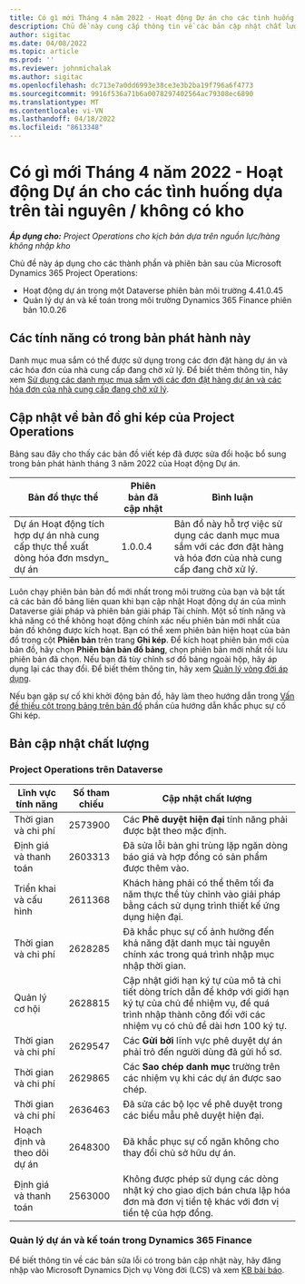 ```yaml
---
title: Có gì mới Tháng 4 năm 2022 - Hoạt động Dự án cho các tình huống dựa trên tài nguyên / không có kho
description: Chủ đề này cung cấp thông tin về các bản cập nhật chất lượng có sẵn trong bản phát hành tháng 4 năm 2022 của Microsoft Dynamics 365 Project Operations cho các kịch bản dựa trên tài nguyên / không có hàng.
author: sigitac
ms.date: 04/08/2022
ms.topic: article
ms.prod: ''
ms.reviewer: johnmichalak
ms.author: sigitac
ms.openlocfilehash: dc713e7a0dd6993e38ce3e3b2ba19f796a6f4773
ms.sourcegitcommit: 9916f536a71b6a0078297402564ac79308ec6890
ms.translationtype: MT
ms.contentlocale: vi-VN
ms.lasthandoff: 04/18/2022
ms.locfileid: "8613348"
---
```

# <a name="whats-new-april-2022---project-operations-for-resourcenon-stocked-based-scenarios"></a>Có gì mới Tháng 4 năm 2022 - Hoạt động Dự án cho các tình huống dựa trên tài nguyên / không có kho

_**Áp dụng cho:** Project Operations cho kịch bản dựa trên nguồn lực/hàng không nhập kho_

Chủ đề này áp dụng cho các thành phần và phiên bản sau của Microsoft Dynamics 365 Project Operations:

- Hoạt động dự án trong một Dataverse phiên bản môi trường 4.41.0.45
- Quản lý dự án và kế toán trong môi trường Dynamics 365 Finance phiên bản 10.0.26

## <a name="features-included-in-this-release"></a>Các tính năng có trong bản phát hành này

Danh mục mua sắm có thể được sử dụng trong các đơn đặt hàng dự án và các hóa đơn của nhà cung cấp đang chờ xử lý. Để biết thêm thông tin, hãy xem [Sử dụng các danh mục mua sắm với các đơn đặt hàng dự án và các hóa đơn của nhà cung cấp đang chờ xử lý](configure-procurement-categories.md).

## <a name="project-operations-dual-write-maps-updates"></a>Cập nhật về bản đồ ghi kép của Project Operations

Bảng sau đây cho thấy các bản đồ viết kép đã được sửa đổi hoặc bổ sung trong bản phát hành tháng 3 năm 2022 của Hoạt động Dự án.

| Bản đồ thực thể | Phiên bản đã cập nhật | Bình luận |
| -------------- | ------------------- | ------------|
| Dự án Hoạt động tích hợp dự án nhà cung cấp thực thể xuất dòng hóa đơn msdyn\_ dự án | 1.0.0.4 | Bản đồ này hỗ trợ việc sử dụng các danh mục mua sắm với các đơn đặt hàng và hóa đơn của nhà cung cấp đang chờ xử lý. |

Luôn chạy phiên bản bản đồ mới nhất trong môi trường của bạn và bật tất cả các bản đồ bảng liên quan khi bạn cập nhật Hoạt động dự án của mình Dataverse giải pháp và phiên bản giải pháp Tài chính. Một số tính năng và khả năng có thể không hoạt động chính xác nếu phiên bản mới nhất của bản đồ không được kích hoạt. Bạn có thể xem phiên bản hiện hoạt của bản đồ trong cột **Phiên bản** trên trang **Ghi kép**. Để kích hoạt phiên bản mới của bản đồ, hãy chọn **Phiên bản bản đồ bảng**, chọn phiên bản mới nhất rồi lưu phiên bản đã chọn. Nếu bạn đã tùy chỉnh sơ đồ bảng ngoài hộp, hãy áp dụng lại các thay đổi. Để biết thêm thông tin, hãy xem [Quản lý vòng đời áp dụng](/dynamics365/fin-ops-core/dev-itpro/data-entities/dual-write/app-lifecycle-management).

Nếu bạn gặp sự cố khi khởi động bản đồ, hãy làm theo hướng dẫn trong [Vấn đề thiếu cột trong bảng trên bản đồ](/dynamics365/fin-ops-core/dev-itpro/data-entities/dual-write/dual-write-troubleshooting-finops-upgrades#missing-table-columns-issue-on-maps) phần của hướng dẫn khắc phục sự cố Ghi kép.

## <a name="quality-updates"></a>Bản cập nhật chất lượng

### <a name="project-operations-on-dataverse"></a>Project Operations trên Dataverse

| Lĩnh vực tính năng | Số tham chiếu | Cập nhật chất lượng |
| ------------ | ---------------- | -------------- |
| Thời gian và chi phí | 2573900 | Các **Phê duyệt hiện đại** tính năng phải được bật theo mặc định. |
| Định giá và thanh toán | 2603313 | Đã sửa lỗi bản ghi trùng lặp ngăn dòng báo giá và hợp đồng có sản phẩm được thêm vào. |
| Triển khai và cấu hình | 2611368 | Khách hàng phải có thể thêm tối đa năm thực thể tùy chỉnh vào giải pháp bằng cách sử dụng trình thiết kế ứng dụng hiện đại. |
| Thời gian và chi phí | 2628285 | Đã khắc phục sự cố ảnh hưởng đến khả năng đặt danh mục tài nguyên chính xác trong quá trình nhập mục nhập thời gian. |
|   Quản lý cơ hội| 2628815 | Cập nhật giới hạn ký tự của mô tả chi tiết dòng trích dẫn để khớp với giới hạn ký tự của chủ đề nhiệm vụ, để quá trình nhập thành công đối với các nhiệm vụ có chủ đề dài hơn 100 ký tự. |
| Thời gian và chi phí| 2629547 | Các **Gửi bởi** lĩnh vực phê duyệt dự án phải trỏ đến người dùng đã gửi hồ sơ. |
| Thời gian và chi phí| 2629865 | Các **Sao chép danh mục** trường trên các nhiệm vụ khi các dự án được sao chép. |
| Thời gian và chi phí| 2636463 | Đã sửa các bộ lọc về phê duyệt trong các biểu mẫu phê duyệt hiện đại. |
| Hoạch định và theo dõi dự án | 2648300 | Đã khắc phục sự cố ngăn không cho thay đổi chủ sở hữu dự án. |
| Định giá và thanh toán | 2563000 | Không được phép sử dụng các dòng nhật ký cho giao dịch bán chưa lập hóa đơn mà đơn vị tiền tệ khác với đơn vị tiền tệ của hợp đồng. |

### <a name="project-management-and-accounting-in-dynamics-365-finance"></a>Quản lý dự án và kế toán trong Dynamics 365 Finance

Để biết thông tin về các bản sửa lỗi có trong bản cập nhật này, hãy đăng nhập vào Microsoft Dynamics Dịch vụ Vòng đời (LCS) và xem [KB bài báo](https://fix.lcs.dynamics.com/Issue/Details?bugId=662864).
